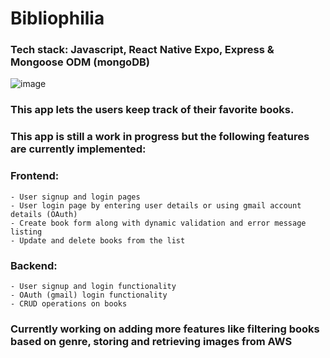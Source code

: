 # Bibliophilia 

### Tech stack: Javascript, React Native Expo, Express & Mongoose ODM (mongoDB)
![image](https://user-images.githubusercontent.com/69873337/139228869-774b0c1e-0a5f-4307-a5b8-7789ea6bb29a.png)

### This app  lets the users keep track of their favorite books. 
### This app is still a work in progress but the following features are currently implemented:
  ### Frontend:
    - User signup and login pages
    - User login page by entering user details or using gmail account details (OAuth)
    - Create book form along with dynamic validation and error message listing
    - Update and delete books from the list
  ### Backend:
    - User signup and login functionality
    - OAuth (gmail) login functionality
    - CRUD operations on books
 ### Currently working on adding more features like filtering books based on genre, storing and retrieving images from AWS
